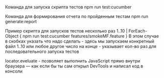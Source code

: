 Команда для запуска скрипта тестов 
 npm run test:cucumber  

Команда для формирования отчета по пройденным тестам 
npm run generate:report 

Пример скрипта для запусков тестов несколько раз 
1..10 | ForEach-Object { npm run test:cucumber features/smokeMF.feature }
В этом случае в скобках указать что надо сделать - здесь мы запускаем конкретный файл 
1..10 или любое другое число на конце - указывает кол-во раз для последовательного запуска тестов


locator.eveluate - позволяет выполнить JavaScript прямо внутри браузера — как если бы ты сам открыл DevTools и написал код в консоли